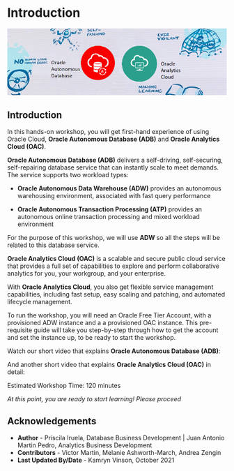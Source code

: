 
# Introduction

![Autonomous](./images/adb_oac_banner2.png)

## Introduction

In this hands-on workshop, you will get first-hand experience of using Oracle Cloud, **Oracle Autonomous Database (ADB)** and **Oracle Analytics Cloud (OAC)**.

**Oracle Autonomous Database (ADB)** delivers a self-driving, self-securing, self-repairing database service that can instantly scale to meet demands. The service supports two workload types:

- **Oracle Autonomous Data Warehouse (ADW)** provides an autonomous warehousing environment, associated with fast query performance

- **Oracle Autonomous Transaction Processing (ATP)** provides an autonomous online transaction processing and mixed workload environment

For the purpose of this workshop, we will use **ADW** so all the steps will be related to this database service.

**Oracle Analytics Cloud (OAC)** is a scalable and secure public cloud service that provides a full set of capabilities to explore and perform collaborative analytics for you, your workgroup, and your enterprise.

With **Oracle Analytics Cloud**, you also get flexible service management capabilities, including fast setup, easy scaling and patching, and automated lifecycle management.

To run the workshop, you will need an Oracle Free Tier Account, with a provisioned ADW instance and a a provisioned OAC instance. This pre-requisite guide will take you step-by-step through how to get the account and set the instance up, to be ready to start the workshop.

Watch our short video that explains **Oracle Autonomous Database (ADB)**:

[](youtube:GmyBsDn0VGI)

And another short video that explains **Oracle Analytics Cloud (OAC)** in detail:

[](youtube:ptA6CnncfB8)

Estimated Workshop Time: 120 minutes

*At this point, you are ready to start learning! Please proceed*

## **Acknowledgements**
- **Author** - Priscila Iruela, Database Business Development | Juan Antonio Martin Pedro, Analytics Business Development
- **Contributors** - Victor Martin, Melanie Ashworth-March, Andrea Zengin
- **Last Updated By/Date** - Kamryn Vinson, October 2021

